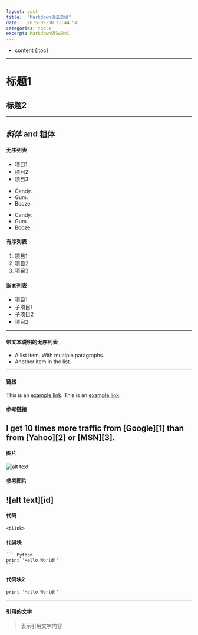 ```yaml
---
layout: post
title:  "Markdown语法总结"
date:   2015-09-30 13:44:54
categories: tools
excerpt: Markdown语法总结。
---
```


* content
{:toc}


-----------------------
# 标题1
## 标题2
-----------------------
*斜体* and **粗体**
-----------------------
#### 无序列表
* 项目1
* 项目2
* 项目3
+ Candy.
+ Gum.
+ Booze.
- Candy.
- Gum.
- Booze.
#### 有序列表
1. 项目1
2. 项目2
3. 项目3
#### 嵌套列表
- 项目1
 - 子项目1
 - 子项目2
- 项目2
-----------------------
#### 带文本说明的无序列表
* A list item.
With multiple paragraphs.
* Another item in the list.
-----------------------
#### 链接
This is an [example link](http://example.com/).
This is an [example link](http://example.com/ "带标题的链接").
#### 参考链接
I get 10 times more traffic from [Google][1] than from [Yahoo][2] or [MSN][3].
-----------------------
#### 图片
![alt text](http://tp4.sinaimg.cn/1821029715/50/1289317070/1 "Title")
#### 参考图片
![alt text][id]
-----------------------
#### 代码
`<blink>`
#### 代码块
    ``` Python
    print 'Hello World!'
    ```
#### 代码块2
    print 'Hello World!'
-----------------------
#### 引用的文字
>表示引用文字内容